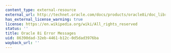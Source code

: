 ```yaml
---
content_type: external-resource
external_url: http://technet.oracle.com/docs/products/oracle8i/doc_library/817_doc/server.817/a76999/toc.htm
has_external_license_warning: true
license: https://en.wikipedia.org/wiki/All_rights_reserved
status: ''
title: Oracle 8i Error Messages
uid: 86390dad-32eb-4461-b12c-0d5dad3976ba
wayback_url: ''
---
```

